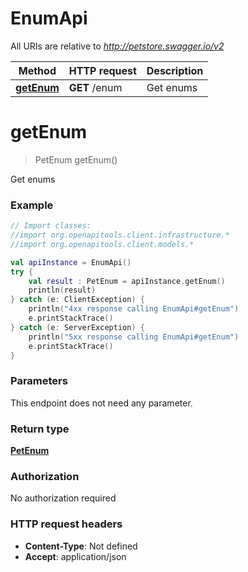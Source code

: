 # EnumApi

All URIs are relative to *http://petstore.swagger.io/v2*

Method | HTTP request | Description
------------- | ------------- | -------------
[**getEnum**](EnumApi.md#getEnum) | **GET** /enum | Get enums


<a name="getEnum"></a>
# **getEnum**
> PetEnum getEnum()

Get enums

### Example
```kotlin
// Import classes:
//import org.openapitools.client.infrastructure.*
//import org.openapitools.client.models.*

val apiInstance = EnumApi()
try {
    val result : PetEnum = apiInstance.getEnum()
    println(result)
} catch (e: ClientException) {
    println("4xx response calling EnumApi#getEnum")
    e.printStackTrace()
} catch (e: ServerException) {
    println("5xx response calling EnumApi#getEnum")
    e.printStackTrace()
}
```

### Parameters
This endpoint does not need any parameter.

### Return type

[**PetEnum**](PetEnum.md)

### Authorization

No authorization required

### HTTP request headers

 - **Content-Type**: Not defined
 - **Accept**: application/json

